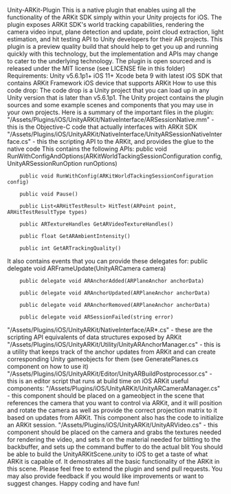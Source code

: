 Unity-ARKit-Plugin
This is a native plugin that enables using all the functionality of the ARKit SDK simply within your Unity projects for iOS. The plugin exposes ARKit SDK's world tracking capabilities, rendering the camera video input, plane detection and update, point cloud extraction, light estimation, and hit testing API to Unity developers for their AR projects. This plugin is a preview quality build that should help to get you up and running quickly with this technology, but the implementation and APIs may change to cater to the underlying technology.
The plugin is open sourced and is released under the MIT license (see LICENSE file in this folder)
Requirements:
Unity v5.6.1p1+
iOS 11+
Xcode beta 9 with latest iOS SDK that contains ARKit Framework
iOS device that supports ARKit
How to use this code drop:
The code drop is a Unity project that you can load up in any Unity version that is later than v5.6.1p1. The Unity project contains the plugin sources and some example scenes and components that you may use in your own projects.
Here is a summary of the important files in the plugin:
"/Assets/Plugins/iOS/UnityARKit/NativeInterface/ARSessionNative.mm" - this is the Objective-C code that actually interfaces with ARKit SDK
"/Assets/Plugins/iOS/UnityARKit/NativeInterface/UnityARSessionNativeInterface.cs" - this the scripting API to the ARKit, and provides the glue to the native code
This contains the following APIs:
        public void RunWithConfigAndOptions(ARKitWorldTackingSessionConfiguration config, UnityARSessionRunOption runOptions)

        public void RunWithConfig(ARKitWorldTackingSessionConfiguration config)

        public void Pause()

        public List<ARHitTestResult> HitTest(ARPoint point, ARHitTestResultType types)

        public ARTextureHandles GetARVideoTextureHandles()

        public float GetARAmbientIntensity()

        public int GetARTrackingQuality()  
It also contains events that you can provide these delegates for:
        public delegate void ARFrameUpdate(UnityARCamera camera)

        public delegate void ARAnchorAdded(ARPlaneAnchor anchorData)

        public delegate void ARAnchorUpdated(ARPlaneAnchor anchorData)

        public delegate void ARAnchorRemoved(ARPlaneAnchor anchorData)

        public delegate void ARSessionFailed(string error)
"/Assets/Plugins/iOS/UnityARKit/NativeInterface/AR*.cs" - these are the scripting API equivalents of data structures exposed by ARKit
"/Assets/Plugins/iOS/UnityARKit/Utility/UnityARAnchorManager.cs" - this is a utility that keeps track of the anchor updates from ARKit and can create corresponding Unity gameobjects for them (see GeneratePlanes.cs component on how to use it)
"/Assets/Plugins/iOS/UnityARKit/Editor/UnityARBuildPostprocessor.cs" - this is an editor script that runs at build time on iOS
ARKit useful components:
"/Assets/Plugins/iOS/UnityARKit/UnityARCameraManager.cs" - this component should be placed on a gameobject in the scene that references the camera that you want to control via ARKit, and it will position and rotate the camera as well as provide the correct projection matrix to it based on updates from ARKit. This component also has the code to initialize an ARKit session.
"/Assets/Plugins/iOS/UnityARKit/UnityARVideo.cs" - this component should be placed on the camera and grabs the textures needed for rendering the video, and sets it on the material needed for blitting to the backbuffer, and sets up the command buffer to do the actual blit
You should be able to build the UnityARKitScene.unity to iOS to get a taste of what ARKit is capable of. It demostrates all the basic functionality of the ARKit in this scene.
Please feel free to extend the plugin and send pull requests. You may also provide feedback if you would like improvements or want to suggest changes. Happy coding and have fun!
